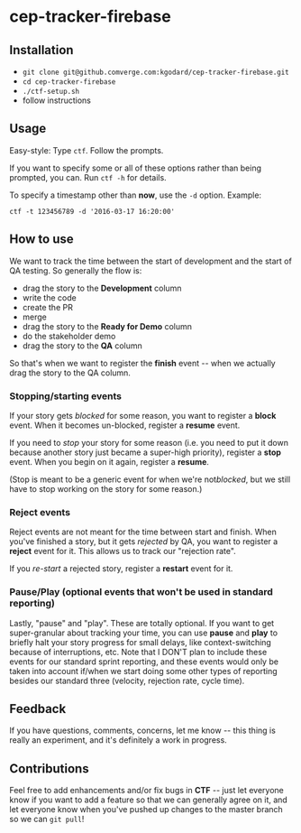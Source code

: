# cep-tracker-firebase

## Installation
* `git clone git@github.comverge.com:kgodard/cep-tracker-firebase.git`
* `cd cep-tracker-firebase`
* `./ctf-setup.sh`
* follow instructions

## Usage
Easy-style: Type `ctf`. Follow the prompts.

If you want to specify some or all of these options rather than being
prompted, you can. Run `ctf -h` for details.

To specify a timestamp other than __now__, use the `-d` option. Example:

`ctf -t 123456789 -d '2016-03-17 16:20:00'`

## How to use
We want to track the time between the start of development and the start of QA testing.
So generally the flow is:
* drag the story to the **Development** column
* write the code
* create the PR
* merge
* drag the story to the **Ready for Demo** column
* do the stakeholder demo
* drag the story to the **QA** column

So that's when we want to register the __finish__ event -- when we actually drag the story to the QA column.

### Stopping/starting events
If your story gets ​_blocked_​ for some reason, you want to register a __block__ event. When it becomes un-blocked, register a __resume__ event.

If you need to ​_stop_​ your story for some reason (i.e. you need to put it down because another story just became a super-high priority), register a __stop__ event.
When you begin on it again, register a __resume__.

(Stop is meant to be a generic event for when we're not ​_blocked_​, but we still have to stop working on the story for some reason.)

### Reject events
Reject events are not meant for the time between start and finish. When you've finished a story, but it gets _rejected_ by QA, you want to register a __reject__ event for it.
This allows us to track our "rejection rate".

If you _re-start_ a rejected story, register a __restart__ event for it.

### Pause/Play (optional events that won't be used in standard reporting)
Lastly, "pause" and "play". These are totally optional. If you want to get super-granular about tracking your time, you can use __pause__ and __play__ to briefly halt your story progress for small delays, like context-switching because of interruptions, etc. Note that I DON'T plan to include these events for our standard sprint reporting, and these events would only be taken into account if/when we start doing some other types of reporting besides our standard three (velocity, rejection rate, cycle time).

## Feedback
If you have questions, comments, concerns, let me know -- this thing is really an experiment, and it's definitely a work in progress.

## Contributions 
Feel free to add enhancements and/or fix bugs in __CTF__ -- just let everyone know if you want to add a feature so that we can generally agree on it,
and let everyone know when you've pushed up changes to the master branch so we can `git pull`!

